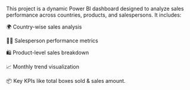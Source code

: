 This project is a dynamic Power BI dashboard designed to analyze sales performance across countries, products, and salespersons.
It includes:

🌍 Country-wise sales analysis

👩‍💼 Salesperson performance metrics

🛍️ Product-level sales breakdown

📈 Monthly trend visualization

📦 Key KPIs like total boxes sold & sales amount.

